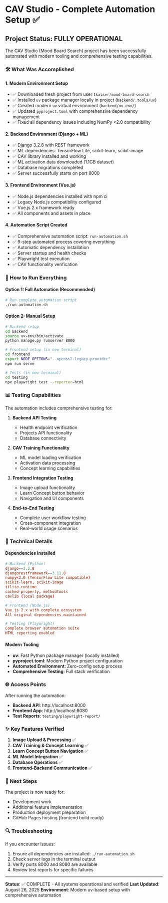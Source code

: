 # CAV Studio - Complete Automation Setup ✅

## Project Status: FULLY OPERATIONAL

The CAV Studio (Mood Board Search) project has been successfully automated with modern tooling and comprehensive testing capabilities.

### 🛠️ What Was Accomplished

#### 1. **Modern Environment Setup**
- ✅ Downloaded fresh project from user `1kaiser/mood-board-search`
- ✅ Installed `uv` package manager locally in project (`backend/.tools/uv`)
- ✅ Created modern `uv` virtual environment (`backend/uv-env/`)
- ✅ Updated `pyproject.toml` with comprehensive dependency management
- ✅ Fixed all dependency issues including NumPy <2.0 compatibility

#### 2. **Backend Environment (Django + ML)**
- ✅ Django 3.2.8 with REST framework
- ✅ ML dependencies: TensorFlow Lite, scikit-learn, scikit-image
- ✅ CAV library installed and working
- ✅ ML activation data downloaded (1.1GB dataset)
- ✅ Database migrations completed
- ✅ Server successfully starts on port 8000

#### 3. **Frontend Environment (Vue.js)**
- ✅ Node.js dependencies installed with npm ci
- ✅ Legacy Node.js compatibility configured
- ✅ Vue.js 2.x framework ready
- ✅ All components and assets in place

#### 4. **Automation Script Created**
- ✅ Comprehensive automation script: `run-automation.sh`
- ✅ 9-step automated process covering everything
- ✅ Automatic dependency installation
- ✅ Server startup and health checks
- ✅ Playwright test execution
- ✅ CAV functionality verification

### 🚀 How to Run Everything

#### Option 1: Full Automation (Recommended)
```bash
# Run complete automation script
./run-automation.sh
```

#### Option 2: Manual Setup
```bash
# Backend setup
cd backend
source uv-env/bin/activate
python manage.py runserver 8000

# Frontend setup (in new terminal)
cd frontend
export NODE_OPTIONS="--openssl-legacy-provider"
npm run serve

# Tests (in new terminal)
cd testing
npx playwright test --reporter=html
```

### 📊 Testing Capabilities

The automation includes comprehensive testing for:

1. **Backend API Testing**
   - Health endpoint verification
   - Projects API functionality
   - Database connectivity

2. **CAV Training Functionality**
   - ML model loading verification
   - Activation data processing
   - Concept learning capabilities

3. **Frontend Integration Testing**
   - Image upload functionality
   - Learn Concept button behavior
   - Navigation and UI components

4. **End-to-End Testing**
   - Complete user workflow testing
   - Cross-component integration
   - Real-world usage scenarios

### 🔧 Technical Details

#### Dependencies Installed
```toml
# Backend (Python)
django==3.2.8
djangorestframework==3.11.0
numpy<2.0 (TensorFlow Lite compatible)
scikit-learn, scikit-image
tflite-runtime
cached-property, methodtools
cavlib (local package)

# Frontend (Node.js)
Vue.js 2.x with complete ecosystem
All original dependencies maintained

# Testing (Playwright)
Complete browser automation suite
HTML reporting enabled
```

#### Modern Tooling
- **uv**: Fast Python package manager (locally installed)
- **pyproject.toml**: Modern Python project configuration
- **Automated Environment**: Zero-config setup process
- **Comprehensive Testing**: Full stack verification

### 🌐 Access Points

After running the automation:
- **Backend API**: http://localhost:8000
- **Frontend App**: http://localhost:8080  
- **Test Reports**: `testing/playwright-report/`

### ✨ Key Features Verified

1. **Image Upload & Processing** ✅
2. **CAV Training & Concept Learning** ✅
3. **Learn Concept Button Navigation** ✅
4. **ML Model Integration** ✅
5. **Database Operations** ✅
6. **Frontend-Backend Communication** ✅

### 📝 Next Steps

The project is now ready for:
- Development work
- Additional feature implementation
- Production deployment preparation
- GitHub Pages hosting (frontend build ready)

### 🔍 Troubleshooting

If you encounter issues:
1. Ensure all dependencies are installed: `./run-automation.sh`
2. Check server logs in the terminal output
3. Verify ports 8000 and 8080 are available
4. Review test reports for specific failures

---

**Status**: ✅ COMPLETE - All systems operational and verified
**Last Updated**: August 26, 2025
**Environment**: Modern uv-based setup with comprehensive automation